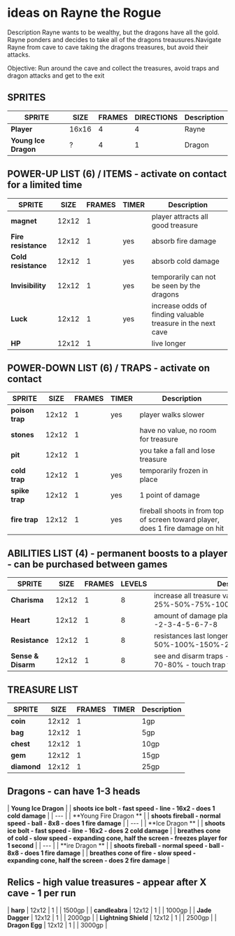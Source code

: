 # ideas on Rayne the Rogue
Description
Rayne wants to be wealthy, but the dragons have all the gold. Rayne ponders and decides to take all of the dragons treausures.Navigate Rayne from cave to cave taking the dragons treasures, but avoid their attacks.

Objective:
Run around the cave and collect the treasures, avoid traps and dragon attacks and get to the exit

## SPRITES
| **SPRITE** | **SIZE** | **FRAMES** | **DIRECTIONS** | **Description** |
| ---        | ---      | ---        | ---       | ---             |
| **Player** | 16x16 | 4 | 4 | Rayne  |
| **Young Ice Dragon** | ? | 4 | 1 | Dragon  |

## POWER-UP LIST (6) / ITEMS - activate on contact for a limited time
| **SPRITE** | **SIZE** | **FRAMES** | **TIMER** | **Description** |
| ---        | ---      | ---        | ---       | ---             |
| **magnet** | 12x12 | 1 | | player attracts all good treasure |
| **Fire resistance** | 12x12 | 1 | yes | absorb fire damage |
| **Cold resistance** | 12x12 | 1 | yes | absorb cold damage |
| **Invisibility** | 12x12 | 1 | yes | temporarily can not be seen by the dragons |
| **Luck** | 12x12 | 1 | yes | increase odds of finding valuable treasure in the next cave |
| **HP** | 12x12 | 1 | | live longer |


## POWER-DOWN LIST (6) / TRAPS - activate on contact
| **SPRITE** | **SIZE** | **FRAMES** | **TIMER** | **Description** |
| ---        | ---      | ---        | ---       | ---             |
| **poison trap** | 12x12 | 1 | yes | player walks slower |
| **stones** | 12x12 | 1 | | have no value, no room for treasure |
| **pit** | 12x12 | 1 | | you take a fall and lose treasure |
| **cold trap** | 12x12 | 1 | yes | temporarily frozen in place  |
| **spike trap** | 12x12 | 1 | yes | 1 point of damage |
| **fire trap** | 12x12 | 1 | yes | fireball shoots in from top of screen toward player, does 1 fire damage on hit  |


## ABILITIES LIST (4) - permanent boosts to a player - can be purchased between games
| **SPRITE** | **SIZE** | **FRAMES** | **LEVELS** | **Description** |
| ---        | ---      | ---        | ---       | ---             |
| **Charisma** | 12x12 | 1 | 8 | increase all treasure value by a percent - 25%-50%-75%-100%-125%-150%-175% |
| **Heart** | 12x12 | 1 | 8 | amount of damage player can take before death -2-3-4-5-6-7-8 |
| **Resistance** | 12x12 | 1 | 8 | resistances last longer - 50%-100%-150%-200%-250%-300%-350% |
| **Sense & Disarm** | 12x12 | 1 | 8 | see and disarm traps - odds 20-30-40-50-60-70-80% - touch trap to disarm/activate |

## TREASURE LIST
| **SPRITE** | **SIZE** | **FRAMES** | **TIMER** | **Description** |
| ---        | ---      | ---        | ---       | ---             |
| **coin** | 12x12 | 1 | | 1gp |
| **bag** | 12x12 | 1 | | 5gp |
| **chest** | 12x12 | 1 | | 10gp |
| **gem** | 12x12 | 1 | | 15gp |
| **diamond** | 12x12 | 1 | | 25gp |

## Dragons - can have 1-3 heads
| **Young Ice Dragon** |
| **shoots ice bolt - fast speed - line - 16x2 - does 1 cold damage** |
| ---        |
| **Young Fire Dragon ** |
| **shoots fireball - normal speed - ball - 8x8 - does 1 fire damage** |
| ---        |
| **Ice Dragon ** |
| **shoots ice bolt - fast speed - line - 16x2 - does 2 cold damage** |
| **breathes cone of cold - slow speed - expanding cone, half the screen - freezes player for 1 second** |
| ---        |
| **ire Dragon ** |
| **shoots fireball - normal speed - ball - 8x8 - does 1 fire damage** |
| **breathes cone of fire - slow speed - expanding cone, half the screen - does 2 fire damage** |

## Relics - high value treasures - appear after X cave - 1 per run
| **harp** | 12x12 | 1 | | 1500gp |
| **candleabra** | 12x12 | 1 | | 1000gp |
| **Jade Dagger** | 12x12 | 1 | | 2000gp |
| **Lightning Shield** | 12x12 | 1 | | 2500gp |
| **Dragon Egg** | 12x12 | 1 | | 3000gp |
